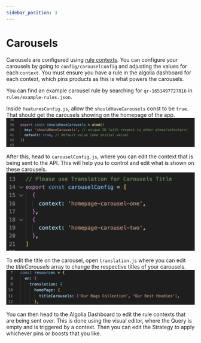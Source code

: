 ```yaml
---
sidebar_position: 3
---
```


# Carousels

Carousels are configured using [rule contexts](https://www.algolia.com/doc/guides/managing-results/rules/rules-overview/#using-context). You can configure your carousels by going to `config/carouselConfig` and adjusting the values for each `context`. You must ensure you have a rule in the algolia dashboard for each context, which pins products as this is what powers the carousels.

You can find an example carousel rule by searching for `qr-1651497727816` in `rules/example-rules.json`.

Inside `featuresConfig.js`, allow the `shouldHaveCarousels` const to be `true`.
That should get the carousels showing on the homepage of the app.
![Image](./media/carousel1.png)

After this, head to `carouselConfig.js`, where you can edit the context that is being sent to the API. This will help you to control and edit what is shown on these carousels.
![Image](./media/carousel2.png)

To edit the title on the carousel, open `translation.js` where you can edit the _titleCarousels_ array to change the respective titles of your carousels.
![Image](./media/carousel3.png)

You can then head to the Algolia Dashboard to edit the rule contexts that are being sent over. This is done using the visual editor, where the Query is empty and is triggered by a context.
Then you can edit the Strategy to apply whichever pins or boosts that you like.
